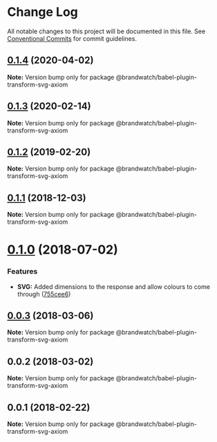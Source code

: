 # Change Log

All notable changes to this project will be documented in this file.
See [Conventional Commits](https://conventionalcommits.org) for commit guidelines.

## [0.1.4](https://github.com/BrandwatchLtd/axiom-react/compare/@brandwatch/babel-plugin-transform-svg-axiom@0.1.3...@brandwatch/babel-plugin-transform-svg-axiom@0.1.4) (2020-04-02)

**Note:** Version bump only for package @brandwatch/babel-plugin-transform-svg-axiom





## [0.1.3](https://github.com/BrandwatchLtd/axiom-react/compare/@brandwatch/babel-plugin-transform-svg-axiom@0.1.2...@brandwatch/babel-plugin-transform-svg-axiom@0.1.3) (2020-02-14)

**Note:** Version bump only for package @brandwatch/babel-plugin-transform-svg-axiom





## [0.1.2](https://github.com/tomru/axiom/compare/@brandwatch/babel-plugin-transform-svg-axiom@0.1.1...@brandwatch/babel-plugin-transform-svg-axiom@0.1.2) (2019-02-20)

**Note:** Version bump only for package @brandwatch/babel-plugin-transform-svg-axiom





## [0.1.1](https://github.com/larister/axiom/compare/@brandwatch/babel-plugin-transform-svg-axiom@0.1.0...@brandwatch/babel-plugin-transform-svg-axiom@0.1.1) (2018-12-03)

**Note:** Version bump only for package @brandwatch/babel-plugin-transform-svg-axiom





<a name="0.1.0"></a>
# [0.1.0](https://github.com/thatguynamedandy/axiom/compare/@brandwatch/babel-plugin-transform-svg-axiom@0.0.3...@brandwatch/babel-plugin-transform-svg-axiom@0.1.0) (2018-07-02)


### Features

* **SVG:** Added dimensions to the response and allow colours to come through ([755cee6](https://github.com/thatguynamedandy/axiom/commit/755cee6))




<a name="0.0.3"></a>
## [0.0.3](https://github.com/HHogg/axiom/compare/@brandwatch/babel-plugin-transform-svg-axiom@0.0.2...@brandwatch/babel-plugin-transform-svg-axiom@0.0.3) (2018-03-06)




**Note:** Version bump only for package @brandwatch/babel-plugin-transform-svg-axiom

<a name="0.0.2"></a>
## 0.0.2 (2018-03-02)




**Note:** Version bump only for package @brandwatch/babel-plugin-transform-svg-axiom

<a name="0.0.1"></a>
## 0.0.1 (2018-02-22)




**Note:** Version bump only for package @brandwatch/babel-plugin-transform-svg-axiom
